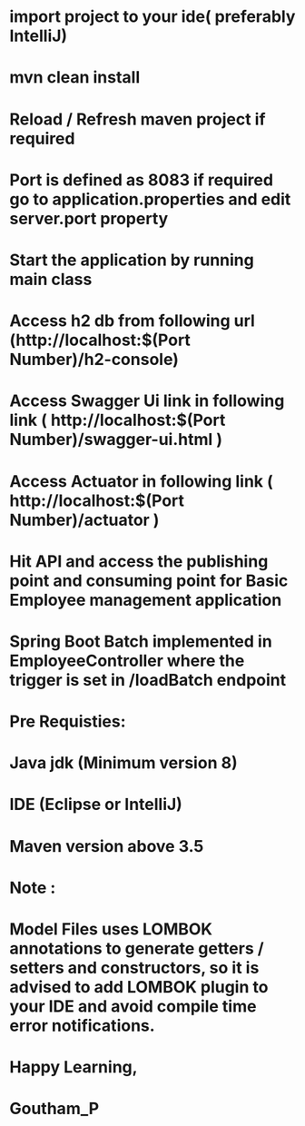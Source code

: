 # import project to your ide( preferably IntelliJ)
# mvn clean install
# Reload / Refresh maven project if required
# Port is defined as 8083 if required go to application.properties and edit server.port property
# Start the application by running main class 
# Access h2 db from following url (http://localhost:$(Port Number)/h2-console)
# Access Swagger Ui link in following link ( http://localhost:$(Port Number)/swagger-ui.html )
# Access Actuator in following link ( http://localhost:$(Port Number)/actuator )
# Hit API and access the publishing point and consuming point for Basic Employee management application
# Spring Boot Batch implemented in EmployeeController where the trigger is set in /loadBatch endpoint

# Pre Requisties:
# Java jdk (Minimum version 8)
# IDE (Eclipse or IntelliJ)
# Maven version above 3.5

# Note :
# Model Files uses LOMBOK annotations to generate getters / setters and constructors, so it is advised to add LOMBOK plugin to your IDE and avoid compile time error notifications.



# Happy Learning,

# Goutham_P
